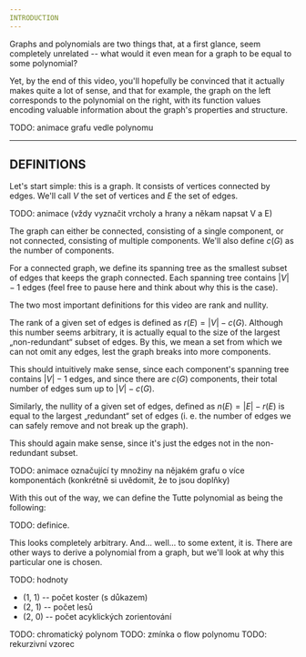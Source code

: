 ```yaml
---
INTRODUCTION
---
```


Graphs and polynomials are two things that, at a first glance, seem completely unrelated -- what would it even mean for a graph to be equal to some polynomial?

Yet, by the end of this video, you'll hopefully be convinced that it actually makes quite a lot of sense, and that for example, the graph on the left corresponds to the polynomial on the right, with its function values encoding valuable information about the graph's properties and structure.

TODO: animace grafu vedle polynomu


---
DEFINITIONS
---

Let's start simple: this is a graph. It consists of vertices connected by edges. We'll call $V$ the set of vertices and $E$ the set of edges.

TODO: animace (vždy vyznačit vrcholy a hrany a někam napsat V a E)

The graph can either be connected, consisting of a single component, or not connected, consisting of multiple components. We'll also define $c(G)$ as the number of components.

For a connected graph, we define its spanning tree as the smallest subset of edges that keeps the graph connected. Each spanning tree contains $|V| - 1$ edges (feel free to pause here and think about why this is the case).

The two most important definitions for this video are rank and nullity.

The rank of a given set of edges is defined as $r(E) = |V| - c(G)$. Although this number seems arbitrary, it is actually equal to the size of the largest „non-redundant“ subset of edges. By this, we mean a set from which we can not omit any edges, lest the graph breaks into more components.

This should intuitively make sense, since each component's spanning tree contains $|V| - 1$ edges, and since there are $c(G)$ components, their total number of edges sum up to $|V| - c(G)$.

Similarly, the nullity of a given set of edges, defined as $n(E) = |E| - r(E)$ is equal to the largest „redundant“ set of edges (i. e. the number of edges we can safely remove and not break up the graph).

This should again make sense, since it's just the edges not in the non-redundant subset.

TODO: animace označující ty množiny na nějakém grafu o více komponentách (konkrétně si uvědomit, že to jsou doplňky)

With this out of the way, we can define the Tutte polynomial as being the following:

TODO: definice.

This looks completely arbitrary. And... well... to some extent, it is. There are other ways to derive a polynomial from a graph, but we'll look at why this particular one is chosen.

TODO: hodnoty
- (1, 1) -- počet koster (s důkazem)
- (2, 1) -- počet lesů
- (2, 0) -- počet acyklických zorientování

TODO: chromatický polynom
TODO: zmínka o flow polynomu
TODO: rekurzivní vzorec
